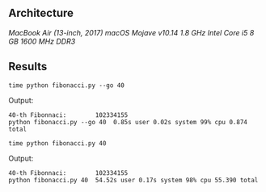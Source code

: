 ## Architecture

*MacBook Air (13-inch, 2017)*
*macOS Mojave v10.14*
*1.8 GHz Intel Core i5*
*8 GB 1600 MHz DDR3*


## Results

`time python fibonacci.py --go 40`

Output:

```
40-th Fibonnaci:        102334155
python fibonacci.py --go 40  0.85s user 0.02s system 99% cpu 0.874 total
```

`time python fibonacci.py 40`

Output:

```
40-th Fibonnaci:        102334155
python fibonacci.py 40  54.52s user 0.17s system 98% cpu 55.390 total
```